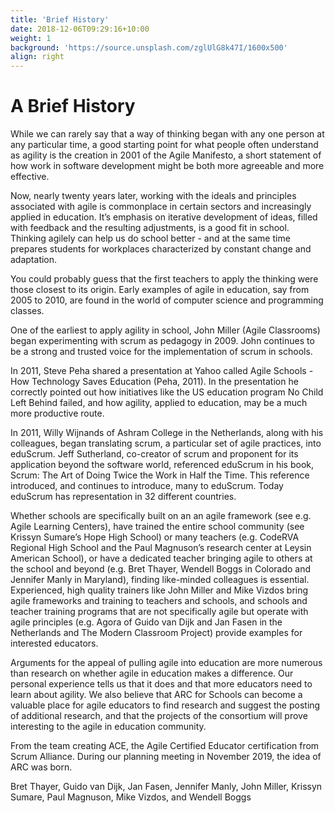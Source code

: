 ```yaml
---
title: 'Brief History'
date: 2018-12-06T09:29:16+10:00
weight: 1
background: 'https://source.unsplash.com/zglUlG8k47I/1600x500'
align: right
---
```

# A Brief History

While we can rarely say that a way of thinking began with any one person at any particular time, a good starting point for what people often understand as agility is the creation in 2001 of the Agile Manifesto, a short statement of how work in software development might be both more agreeable and more effective.

Now, nearly twenty years later, working with the ideals and principles associated with agile is commonplace in certain sectors and increasingly applied in education. It’s emphasis on iterative development of ideas, filled with feedback and the resulting adjustments, is a good fit in school. Thinking agilely can help us do school better - and at the same time prepares students for workplaces characterized by constant change and adaptation.

You could probably guess that the first teachers to apply the thinking were those closest to its origin. Early examples of agile in education, say from 2005 to 2010, are found in the world of computer science and programming classes.

One of the earliest to apply agility in school, John Miller (Agile Classrooms) began experimenting with scrum as pedagogy in 2009. John continues to be a strong and trusted voice for the implementation of scrum in schools.

In 2011, Steve Peha shared a presentation at Yahoo called Agile Schools - How Technology Saves Education (Peha, 2011). In the presentation he correctly pointed out how initiatives like the US education program No Child Left Behind failed, and how agility, applied to education, may be a much more productive route.

In 2011, Willy Wijnands of Ashram College in the Netherlands, along with his colleagues, began translating scrum, a particular set of agile practices, into eduScrum. Jeff Sutherland, co-creator of scrum and proponent for its application beyond the software world, referenced eduScrum in his book, Scrum: The Art of Doing Twice the Work in Half the Time. This reference introduced, and continues to introduce, many to eduScrum. Today eduScrum has representation in 32 different countries.

Whether schools are specifically built on an an agile framework (see e.g. Agile Learning Centers), have trained the entire school community (see Krissyn Sumare’s Hope High School) or many teachers (e.g. CodeRVA Regional High School and the Paul Magnuson’s research center at Leysin American School), or have a dedicated teacher bringing agile to others at the school and beyond (e.g. Bret Thayer, Wendell Boggs in Colorado and Jennifer Manly in Maryland), finding like-minded colleagues is essential. Experienced, high quality trainers like John Miller and Mike Vizdos bring agile frameworks and training to teachers and schools, and schools and teacher training programs that are not specifically agile but operate with agile principles (e.g. Agora of Guido van Dijk and Jan Fasen in the Netherlands and The Modern Classroom Project) provide examples for interested educators.

Arguments for the appeal of pulling agile into education are more numerous than research on whether agile in education makes a difference. Our personal experience tells us that it does and that more educators need to learn about agility. We also believe that ARC for Schools can become a valuable place for agile educators to find research and suggest the posting of additional research, and that the projects of the consortium will prove interesting to the agile in education community.

From the team creating ACE, the Agile Certified Educator certification from Scrum Alliance. During our planning meeting in November 2019, the idea of ARC was born.

Bret Thayer, Guido van Dijk, Jan Fasen, Jennifer Manly, John Miller, Krissyn Sumare, Paul Magnuson, Mike Vizdos, and Wendell Boggs
